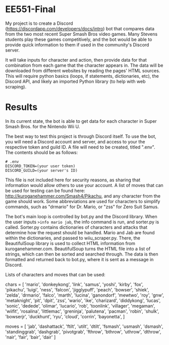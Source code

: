 # EE551-Final

My project is to create a Discord (https://discordapp.com/developers/docs/intro) bot that compares data from the two most recent Super Smash Bros video games.  Many Stevens students play these games competitively, and the bot would be able to provide quick information to them if used in the community's Discord server.  

It will take inputs for character and action, then provide data for that combination from each game that the character appears in.  The data will be downloaded from different websites by reading the pages' HTML sources.  This will require python basics (loops, if statements, dictionaries, etc), the Discord API, and likely an imported Python library (to help with web scraping).



# Results

In its current state, the bot is able to get data for each character in Super Smash Bros. for the Nintendo Wii U.

The best way to test this project is through Discord itself.  To use the bot, you will need a Discord account and server, and access to your the respective token and guild ID.  A file will need to be created, titled ".env".  The contents should be as follows:
```
# .env
DISCORD_TOKEN=(your user token)
DISCORD_GUILD=(your server's ID)
```
This file is not included here for security reasons, as sharing that information would allow others to use your account.  A list of moves that can be used for testing can be found here: http://kuroganehammer.com/Smash4/Pikachu, and any character from the game should work.  Some abbreviations are used for characters to simplify commands, such as "drmario" for Dr. Mario, or "zss" for Zero Suit Samus.

The bot's main loop is controlled by bot.py and the Discord library.  When the user inputs `>info mario jab`, the info command is run, and sorter.py is called.  Sorter.py contains dictionaries of characters and attacks that determine how the request should be handled.  Mario and Jab are found within the dictionaries, and passed to wiiu_scraper.py.  There, the BeautifulSoup library is used to collect HTML information from kuroganehammer.com.  BeautifulSoup turns the HTML file into a list of strings, which can then be sorted and searched through.  The data is then formatted and returned back to bot.py, where it is sent as a message in Discord.

Lists of characters and moves that can be used:

chars = [
    'mario',
    'donkeykong',
    'link',
    'samus',
    'yoshi',
    'kirby',
    'fox',
    'pikachu',
    'luigi',
    'ness',
    'falcon',
    'jigglypuff',
    'peach',
    'bowser',
    'shiek',
    'zelda',
    'drmario',
    'falco',
    'marth',
    'lucina',
    'ganondorf',
    'mewtwo',
    'roy',
    'gnw',
    'metaknight',
    'pit',
    'dpit',
    'zss',
    'wario',
    'ike',
    'charizard',
    'diddykong',
    'lucas',
    'sonic',
    'dedede',
    'olimar',
    'lucario',
    'rob',
    'toonlink',
    'villager',
    'megaman',
    'wiifit',
    'rosalina',
    'littlemac',
    'greninja',
    'palutena',
    'pacman',
    'robin',
    'shulk',
    'bowserjr',
    'duckhunt',
    'ryu',
    'cloud',
    'corrin',
    'bayonetta',
    ]
    
moves = [
    'jab', 'dashattack', 'ftilt', 'utilt', 'dtilt', 'fsmash', 'usmash', 'dsmash', 
    'standinggrab', 'dashgrab', 'pivotgrab', 
    'fthrow', 'bthrow', 'uthrow', 'dthrow', 
    'nair', 'fair', 'bair', 'dair' 
    ]
